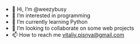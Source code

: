 - 👋 Hi, I’m @weezybusy
- 👀 I’m interested in programming
- 🌱 I’m currently learning Python
- 💞️ I’m looking to collaborate on some web projects
- 📫 How to reach me vitaliy.pisnya@gmail.com

<!---
weezybusy/weezybusy is a ✨ special ✨ repository because its `README.md` (this file) appears on your GitHub profile.
You can click the Preview link to take a look at your changes.
--->
